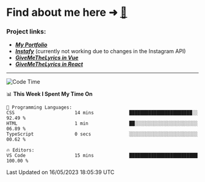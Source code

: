 # Find about me here ➜ [🧑](https://pauabella.dev)

### Project links:
- ***[My Portfolio](https://pauabella.dev)***
- ***[Instafy](https://instafy.me)*** (currently not working due to changes in the Instagram API)
- ***[GiveMeTheLyrics in Vue](https://lyrics.pauabella.dev)***
- ***[GiveMeTheLyrics in React](https://pauabella.dev/GiveMeTheLyrics)***

---
<!--START_SECTION:waka-->
![Code Time](http://img.shields.io/badge/Code%20Time-2%2C150%20hrs%2043%20mins-blue)

📊 **This Week I Spent My Time On** 

```text
💬 Programming Languages: 
CSS                      14 mins             ███████████████████████░░   92.49 % 
HTML                     1 min               ██░░░░░░░░░░░░░░░░░░░░░░░   06.89 % 
TypeScript               0 secs              ░░░░░░░░░░░░░░░░░░░░░░░░░   00.62 % 

🔥 Editors: 
VS Code                  15 mins             █████████████████████████   100.00 % 
```


 Last Updated on 16/05/2023 18:05:39 UTC
<!--END_SECTION:waka-->
